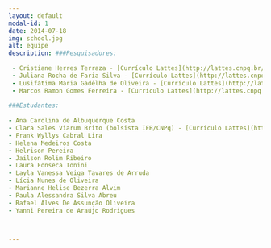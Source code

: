 ```yaml
---
layout: default
modal-id: 1
date: 2014-07-18
img: school.jpg
alt: equipe
description: ###Pesquisadores:
     
 - Cristiane Herres Terraza - [Currículo Lattes](http://lattes.cnpq.br/0750231114678276)
 - Juliana Rocha de Faria Silva - [Currículo Lattes](http://lattes.cnpq.br/9756128301689917)
 - Lusifátima Maria Gadêlha de Oliveira - [Currículo Lattes](http://lattes.cnpq.br/3255048615143056 )
 - Marcos Ramon Gomes Ferreira - [Currículo Lattes](http://lattes.cnpq.br/9538072103558772)
     
###Estudantes:
     
- Ana Carolina de Albuquerque Costa
- Clara Sales Viarum Brito (bolsista IFB/CNPq) - [Currículo Lattes](http://lattes.cnpq.br/0540135050283851)
- Frank Wyllys Cabral Lira
- Helena Medeiros Costa
- Helrison Pereira
- Jailson Rolim Ribeiro
- Laura Fonseca Tonini
- Layla Vanessa Veiga Tavares de Arruda
- Lícia Nunes de Oliveira
- Marianne Helise Bezerra Alvim
- Paula Alessandra Silva Abreu
- Rafael Alves De Assunção Oliveira
- Yanni Pereira de Araújo Rodrigues



---
```

